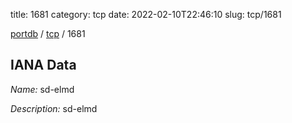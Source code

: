 title: 1681
category: tcp
date: 2022-02-10T22:46:10
slug: tcp/1681

[portdb](/) / [tcp](/category/tcp.html) / 1681


## IANA Data

_Name:_ sd-elmd

_Description:_ sd-elmd

